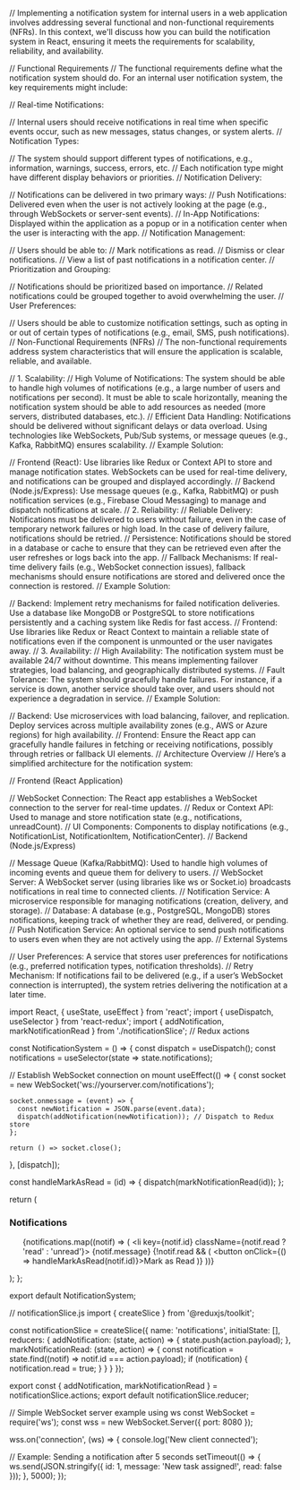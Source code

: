 // Implementing a notification system for internal users in a web application involves addressing several functional and non-functional requirements (NFRs). In this context, we'll discuss how you can build the notification system in React, ensuring it meets the requirements for scalability, reliability, and availability.

// Functional Requirements
// The functional requirements define what the notification system should do. For an internal user notification system, the key requirements might include:

// Real-time Notifications:

// Internal users should receive notifications in real time when specific events occur, such as new messages, status changes, or system alerts.
// Notification Types:

// The system should support different types of notifications, e.g., information, warnings, success, errors, etc.
// Each notification type might have different display behaviors or priorities.
// Notification Delivery:

// Notifications can be delivered in two primary ways:
// Push Notifications: Delivered even when the user is not actively looking at the page (e.g., through WebSockets or server-sent events).
// In-App Notifications: Displayed within the application as a popup or in a notification center when the user is interacting with the app.
// Notification Management:

// Users should be able to:
// Mark notifications as read.
// Dismiss or clear notifications.
// View a list of past notifications in a notification center.
// Prioritization and Grouping:

// Notifications should be prioritized based on importance.
// Related notifications could be grouped together to avoid overwhelming the user.
// User Preferences:

// Users should be able to customize notification settings, such as opting in or out of certain types of notifications (e.g., email, SMS, push notifications).
// Non-Functional Requirements (NFRs)
// The non-functional requirements address system characteristics that will ensure the application is scalable, reliable, and available.

// 1. Scalability:
// High Volume of Notifications: The system should be able to handle high volumes of notifications (e.g., a large number of users and notifications per second). It must be able to scale horizontally, meaning the notification system should be able to add resources as needed (more servers, distributed databases, etc.).
// Efficient Data Handling: Notifications should be delivered without significant delays or data overload. Using technologies like WebSockets, Pub/Sub systems, or message queues (e.g., Kafka, RabbitMQ) ensures scalability.
// Example Solution:

// Frontend (React): Use libraries like Redux or Context API to store and manage notification states. WebSockets can be used for real-time delivery, and notifications can be grouped and displayed accordingly.
// Backend (Node.js/Express): Use message queues (e.g., Kafka, RabbitMQ) or push notification services (e.g., Firebase Cloud Messaging) to manage and dispatch notifications at scale.
// 2. Reliability:
// Reliable Delivery: Notifications must be delivered to users without failure, even in the case of temporary network failures or high load. In the case of delivery failure, notifications should be retried.
// Persistence: Notifications should be stored in a database or cache to ensure that they can be retrieved even after the user refreshes or logs back into the app.
// Fallback Mechanisms: If real-time delivery fails (e.g., WebSocket connection issues), fallback mechanisms should ensure notifications are stored and delivered once the connection is restored.
// Example Solution:

// Backend: Implement retry mechanisms for failed notification deliveries. Use a database like MongoDB or PostgreSQL to store notifications persistently and a caching system like Redis for fast access.
// Frontend: Use libraries like Redux or React Context to maintain a reliable state of notifications even if the component is unmounted or the user navigates away.
// 3. Availability:
// High Availability: The notification system must be available 24/7 without downtime. This means implementing failover strategies, load balancing, and geographically distributed systems.
// Fault Tolerance: The system should gracefully handle failures. For instance, if a service is down, another service should take over, and users should not experience a degradation in service.
// Example Solution:

// Backend: Use microservices with load balancing, failover, and replication. Deploy services across multiple availability zones (e.g., AWS or Azure regions) for high availability.
// Frontend: Ensure the React app can gracefully handle failures in fetching or receiving notifications, possibly through retries or fallback UI elements.
// Architecture Overview
// Here’s a simplified architecture for the notification system:

// Frontend (React Application)

// WebSocket Connection: The React app establishes a WebSocket connection to the server for real-time updates.
// Redux or Context API: Used to manage and store notification state (e.g., notifications, unreadCount).
// UI Components: Components to display notifications (e.g., NotificationList, NotificationItem, NotificationCenter).
// Backend (Node.js/Express)

// Message Queue (Kafka/RabbitMQ): Used to handle high volumes of incoming events and queue them for delivery to users.
// WebSocket Server: A WebSocket server (using libraries like ws or Socket.io) broadcasts notifications in real time to connected clients.
// Notification Service: A microservice responsible for managing notifications (creation, delivery, and storage).
// Database: A database (e.g., PostgreSQL, MongoDB) stores notifications, keeping track of whether they are read, delivered, or pending.
// Push Notification Service: An optional service to send push notifications to users even when they are not actively using the app.
// External Systems

// User Preferences: A service that stores user preferences for notifications (e.g., preferred notification types, notification thresholds).
// Retry Mechanism: If notifications fail to be delivered (e.g., if a user’s WebSocket connection is interrupted), the system retries delivering the notification at a later time.


import React, { useState, useEffect } from 'react';
import { useDispatch, useSelector } from 'react-redux';
import { addNotification, markNotificationRead } from './notificationSlice'; // Redux actions

const NotificationSystem = () => {
  const dispatch = useDispatch();
  const notifications = useSelector(state => state.notifications);
  
  // Establish WebSocket connection on mount
  useEffect(() => {
    const socket = new WebSocket('ws://yourserver.com/notifications');
    
    socket.onmessage = (event) => {
      const newNotification = JSON.parse(event.data);
      dispatch(addNotification(newNotification)); // Dispatch to Redux store
    };

    return () => socket.close();
  }, [dispatch]);

  const handleMarkAsRead = (id) => {
    dispatch(markNotificationRead(id));
  };

  return (
    <div className="notification-center">
      <h3>Notifications</h3>
      <ul>
        {notifications.map((notif) => (
          <li key={notif.id} className={notif.read ? 'read' : 'unread'}>
            <span>{notif.message}</span>
            {!notif.read && (
              <button onClick={() => handleMarkAsRead(notif.id)}>Mark as Read</button>
            )}
          </li>
        ))}
      </ul>
    </div>
  );
};

export default NotificationSystem;



// notificationSlice.js
import { createSlice } from '@reduxjs/toolkit';

const notificationSlice = createSlice({
  name: 'notifications',
  initialState: [],
  reducers: {
    addNotification: (state, action) => {
      state.push(action.payload);
    },
    markNotificationRead: (state, action) => {
      const notification = state.find((notif) => notif.id === action.payload);
      if (notification) {
        notification.read = true;
      }
    }
  }
});

export const { addNotification, markNotificationRead } = notificationSlice.actions;
export default notificationSlice.reducer;



// Simple WebSocket server example using ws
const WebSocket = require('ws');
const wss = new WebSocket.Server({ port: 8080 });

wss.on('connection', (ws) => {
  console.log('New client connected');
  
  // Example: Sending a notification after 5 seconds
  setTimeout(() => {
    ws.send(JSON.stringify({ id: 1, message: 'New task assigned!', read: false }));
  }, 5000);
});
